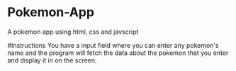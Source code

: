 # Pokemon-App
A pokemon app using html, css and javscript

#Instructions
You have a input field where you can enter any pokemon's name and the program will fetch the data about the pokemon that you enter and display it in on the screen.
